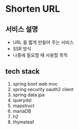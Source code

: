 # Shorten URL

## 서비스 설명
- URL 를 짧게 만들어 주는 서비스
- SSR 방식
- 나중에 필요할 때 사용할 목적
 
## tech stack
1. spring boot web mvc
2. spring security oauth2 client
3. spring data jpa
4. querydsl
5. mapstruct
6. mariaDB
7. h2
8. thymeleaf
